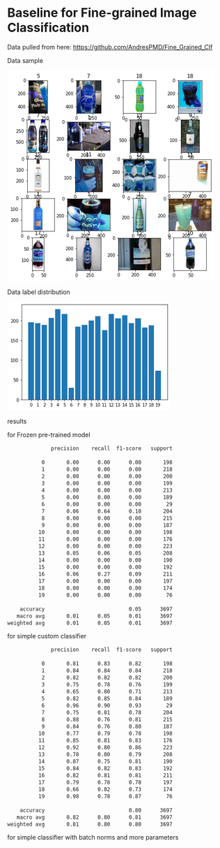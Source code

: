 # Baseline for Fine-grained Image Classification

Data pulled from here: https://github.com/AndresPMD/Fine_Grained_Clf

Data sample
<p align="left">
            <img src="imgs/data.png" alt="data"/>
</p> 

Data label distribution
<p align="left">
            <img src="imgs/data_distribution.png" alt="data distribution"/>
</p> 

results

for Frozen pre-trained model

```
              precision    recall  f1-score   support

           0       0.00      0.00      0.00       198
           1       0.00      0.00      0.00       218
           2       0.00      0.00      0.00       200
           3       0.00      0.00      0.00       199
           4       0.00      0.00      0.00       213
           5       0.00      0.00      0.00       189
           6       0.00      0.00      0.00        29
           7       0.06      0.64      0.10       204
           8       0.00      0.00      0.00       215
           9       0.00      0.00      0.00       187
          10       0.00      0.00      0.00       198
          11       0.00      0.00      0.00       176
          12       0.00      0.00      0.00       223
          13       0.05      0.06      0.05       208
          14       0.00      0.00      0.00       190
          15       0.00      0.00      0.00       192
          16       0.06      0.27      0.09       211
          17       0.00      0.00      0.00       197
          18       0.00      0.00      0.00       174
          19       0.00      0.00      0.00        76

    accuracy                           0.05      3697
   macro avg       0.01      0.05      0.01      3697
weighted avg       0.01      0.05      0.01      3697

```


for simple custom classifier
```
              precision    recall  f1-score   support

           0       0.81      0.83      0.82       198
           1       0.84      0.84      0.84       218
           2       0.82      0.82      0.82       200
           3       0.75      0.78      0.76       199
           4       0.65      0.80      0.71       213
           5       0.82      0.85      0.84       189
           6       0.96      0.90      0.93        29
           7       0.75      0.81      0.78       204
           8       0.88      0.76      0.81       215
           9       0.84      0.76      0.80       187
          10       0.77      0.79      0.78       198
          11       0.85      0.81      0.83       176
          12       0.92      0.80      0.86       223
          13       0.78      0.80      0.79       208
          14       0.87      0.75      0.81       190
          15       0.84      0.82      0.83       192
          16       0.82      0.81      0.81       211
          17       0.79      0.78      0.78       197
          18       0.66      0.82      0.73       174
          19       0.98      0.78      0.87        76

    accuracy                           0.80      3697
   macro avg       0.82      0.80      0.81      3697
weighted avg       0.81      0.80      0.80      3697

```

for simple classifier with batch norms and more parameters

